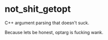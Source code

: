 # not_shit_getopt
C++ argument parsing that doesn't suck.

Because lets be honest, optarg is fucking wank.
